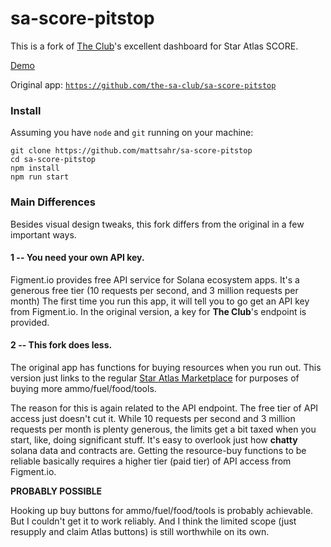 # sa-score-pitstop

This is a fork of <a href="https://staratlas.club/">The Club</a>'s excellent dashboard for Star Atlas SCORE.

<a href="https://mattsahr.github.io/sa-score-pitstop">Demo</a>

Original app: <a href="https://github.com/the-sa-club/sa-score-pitstop">`https://github.com/the-sa-club/sa-score-pitstop`</a>

### Install

Assuming you have `node` and `git` running on your machine:

```
git clone https://github.com/mattsahr/sa-score-pitstop
cd sa-score-pitstop
npm install
npm run start
```


### Main Differences
Besides visual design tweaks, this fork differs from the original in a few important ways.

#### 1 -- You need your own API key.  

Figment.io provides free API service for Solana ecosystem apps.  It's a generous free tier (10 requests per second, and 3 million requests per month)   The first time you run this app, it will tell you to go get an API key from Figment.io.  In the original version, a key for **The Club**'s endpoint is provided.

#### 2 -- This fork does less.  

The original app has functions for buying resources when you run out.  This version just links to the regular <a href="https://play.staratlas.com/market/">Star Atlas Marketplace</a> for purposes of buying more ammo/fuel/food/tools.  

The reason for this is again related to the API endpoint.  The free tier of API access just doesn't cut it.  While 10 requests per second and 3 million requests per month is plenty generous, the limits get a bit taxed when you start, like, doing significant stuff.  It's easy to overlook just how **chatty** solana data and contracts are.  Getting the resource-buy functions to be reliable basically requires a higher tier (paid tier) of API access from Figment.io.

**PROBABLY POSSIBLE**

Hooking up buy buttons for ammo/fuel/food/tools is probably achievable.  But I couldn't get it to work reliably.  And I think the limited scope (just resupply and claim Atlas buttons) is still worthwhile on its own. 


